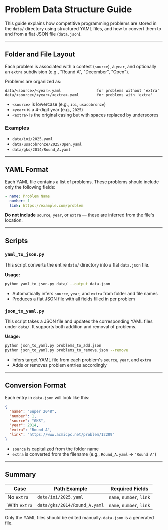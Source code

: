 

# Problem Data Structure Guide

This guide explains how competitive programming problems are stored in the `data/` directory using structured YAML files, and how to convert them to and from a flat JSON file (`data.json`).

---

## Folder and File Layout

Each problem is associated with a contest (`source`), a `year`, and optionally an `extra` subdivision (e.g., "Round A", "December", "Open").

Problems are organized as:

```
data/<source>/<year>.yaml                for problems without 'extra'
data/<source>/<year>/<extra>.yaml        for problems with 'extra'
```

- `<source>` is lowercase (e.g., `ioi`, `usacobronze`)
- `<year>` is a 4-digit year (e.g., `2025`)
- `<extra>` is the original casing but with spaces replaced by underscores

### Examples

- `data/ioi/2025.yaml`  
- `data/usacobronze/2025/Open.yaml`  
- `data/gks/2014/Round_A.yaml`

---

## YAML Format

Each YAML file contains a list of problems. These problems should include only the following fields:

```yaml
- name: Problem Name
  number: 1
  link: https://example.com/problem
```

**Do not include** `source`, `year`, or `extra` — these are inferred from the file's location.

---

## Scripts

### `yaml_to_json.py`

This script converts the entire `data/` directory into a flat `data.json` file.

**Usage:**

```bash
python yaml_to_json.py data/ --output data.json
```

- Automatically infers `source`, `year`, and `extra` from folder and file names
- Produces a flat JSON file with all fields filled in per problem

### `json_to_yaml.py`

This script takes a JSON file and updates the corresponding YAML files under `data/`. It supports both addition and removal of problems.

**Usage:**

```bash
python json_to_yaml.py problems_to_add.json
python json_to_yaml.py problems_to_remove.json --remove
```

- Infers target YAML file from each problem's `source`, `year`, and `extra`
- Adds or removes problem entries accordingly

---

## Conversion Format

Each entry in `data.json` will look like this:

```json
{
  "name": "Super 2048",
  "number": 1,
  "source": "GKS",
  "year": 2014,
  "extra": "Round A",
  "link": "https://www.acmicpc.net/problem/12209"
}
```

- `source` is capitalized from the folder name
- `extra` is converted from the filename (e.g., `Round_A.yaml` → `"Round A"`)

---

## Summary

| Case           | Path Example                       | Required Fields       |
|----------------|------------------------------------|------------------------|
| No `extra`     | `data/ioi/2025.yaml`              | `name`, `number`, `link` |
| With `extra`   | `data/gks/2014/Round_A.yaml`       | `name`, `number`, `link` |

Only the YAML files should be edited manually. `data.json` is a generated file.